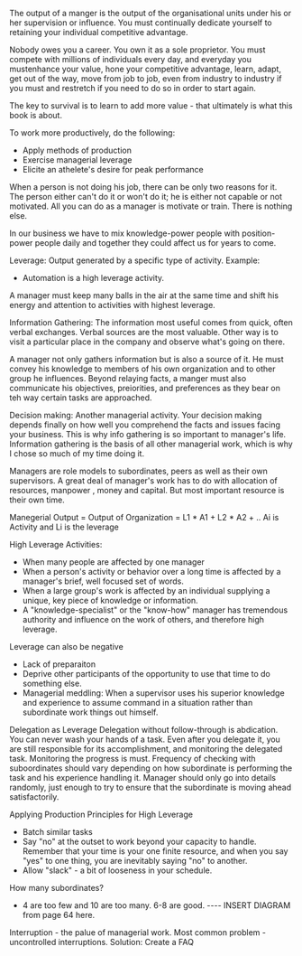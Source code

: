 The  output of a manger is the output of the organisational units under his or her supervision or influence. 
You must continually dedicate yourself to retaining your individual competitive advantage.

Nobody owes you a career. You own it as a sole proprietor. You must compete with millions of individuals every day, and everyday you mustenhance your value, hone your competitive advantage, learn, adapt, get out of the way, move from job to job, even from industry to industry if you must and restretch if you need to do so in order to start again. 

The key to survival is to learn to add more value - that ultimately is what this book is about. 

To work more productively, do the following:
- Apply methods of production
- Exercise managerial leverage
- Elicite an athelete's desire for peak performance

When a person is not doing his job, there can be only two reasons for it. The person either can't do it or won't do it; he is either not capable or not motivated. All you can do as a manager is motivate or train. There is nothing else. 

In our business we have to mix knowledge-power people with position-power people daily and together they could affect us for years to come. 

Leverage: Output generated by a specific type of activity. 
Example: 
- Automation is a high leverage activity.

A manager must keep many balls in the air at the same time and shift his energy and attention to activities with highest leverage.

Information Gathering:
The information most useful comes from quick, often verbal exchanges. Verbal sources are the most valuable.
Other way is to visit a particular place in the company and observe what's going on there.

A manager not only gathers information but is also a source of it. He must convey his knowledge to members of his own organization and to other group he influences. Beyond relaying facts, a manger must also communicate his objectives, preiorities, and preferences as they bear on teh way certain tasks are approached.

Decision making: Another managerial activity. Your decision making depends finally on how well you comprehend the facts and issues facing your business. This is why info gathering is so important to manager's life. 
Information gathering is the basis of all other managerial work, which is why I chose so much of my time doing it. 

Managers are role models to subordinates, peers as well as their own supervisors.
A great deal of manager's work has to do with allocation of resources, manpower , money and capital. But most important resource is their own time. 

Manegerial Output = Output of Organization
                  = L1 * A1 + L2 * A2 + .. 
                  Ai is Activity and Li is the leverage

High Leverage Activities:
- When many people are affected by one manager 
- When a person's activity or behavior over a long time is affected by a manager's brief, well focused set of words.
- When a large group's work is affected by an individual supplying a unique, key piece of knowledge or information. 
- A "knowledge-specialist" or the "know-how" manager has tremendous authority and influence on the work of others, and therefore high leverage.

Leverage can also be negative
- Lack of preparaiton
- Deprive other participants of the opportunity to use that time to do something else.
- Managerial meddling: When a supervisor uses his superior knowledge and experience to assume command in a situation rather than subordinate work things out himself. 

Delegation as Leverage
Delegation without follow-through is abdication. You can never wash your hands of a task. Even after you delegate it, you are still responsible for its accomplishment, and monitoring the delegated task. 
Monitoring the progress is must. Frequency of checking with suboordinates should vary depending on how subordinate is performing the task and his experience handling it. 
Manager should only go into details randomly, just enough to try to ensure that the subordinate is moving ahead satisfactorily. 

Applying Production Principles for High Leverage
- Batch similar tasks
- Say "no" at the outset to work beyond your capacity to handle. Remember that your time is your one finite resource, and when you say "yes" to one thing, you are inevitably saying "no" to another.
- Allow "slack" - a bit of looseness in your schedule.

How many subordinates?
- 4 are too few and 10 are too many. 6-8 are good.
---- INSERT DIAGRAM from page 64 here.

Interruption - the palue of managerial work. 
Most common problem - uncontrolled interruptions.
Solution: Create a FAQ




